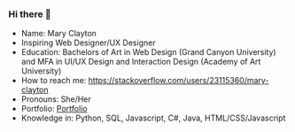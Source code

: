 ### Hi there 👋


- Name: Mary Clayton
- Inspiring Web Designer/UX Designer
- Education: Bachelors of Art in Web Design (Grand Canyon University) and MFA in UI/UX Design and Interaction Design (Academy of Art University)
- How to reach me: https://stackoverflow.com/users/23115360/mary-clayton
- Pronouns: She/Her
- Portfolio: [Portfolio](https://mary-clayton-86d686.webflow.io/)
- Knowledge in: Python, SQL, Javascript, C#, Java, HTML/CSS/Javascript
